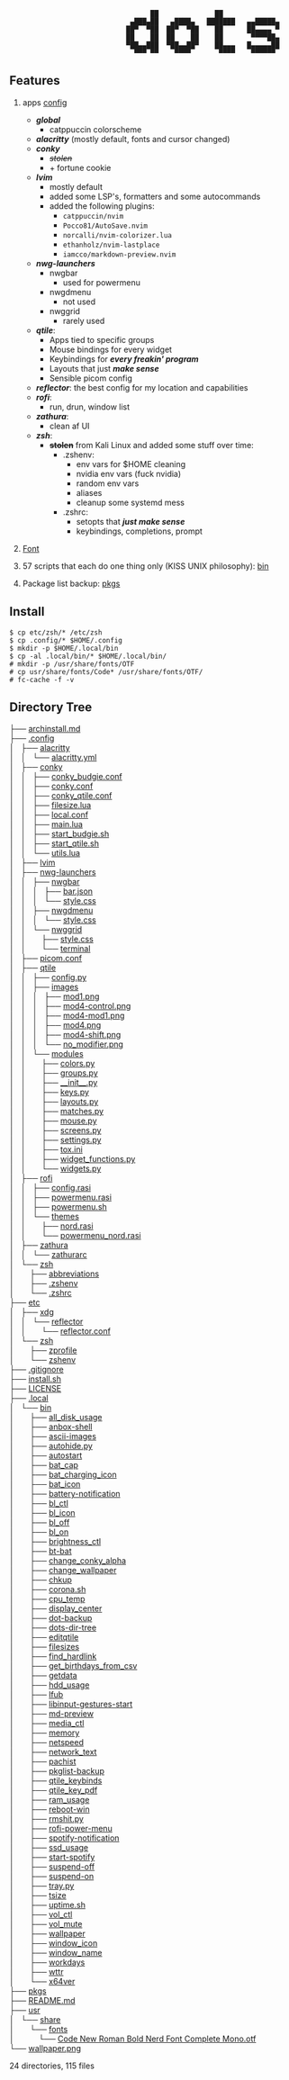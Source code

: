 ```
                                   ██              ██               
                              ▄███▄██   ▄████▄   ███████   ▄▄█████▄ 
                             ██▀  ▀██  ██▀  ▀██    ██      ██▄▄▄▄ ▀ 
                             ██    ██  ██    ██    ██       ▀▀▀▀██▄ 
                             ▀██▄▄███  ▀██▄▄██▀    ██▄▄▄   █▄▄▄▄▄██ 
                               ▀▀▀ ▀▀    ▀▀▀▀       ▀▀▀▀    ▀▀▀▀▀▀  
```                                                    
## Features

1. apps [config](/.config)
    * ***global***
        * catppuccin colorscheme
    * ***alacritty*** (mostly default, fonts and cursor changed)
    * ***conky***
        * ~~*stolen*~~
        * \+ fortune cookie 
    * ***lvim***
        * mostly default 
        * added some LSP's, formatters and some autocommands
        * added the following plugins:
            * `catppuccin/nvim`
            * `Pocco81/AutoSave.nvim`
            * `norcalli/nvim-colorizer.lua`
            * `ethanholz/nvim-lastplace`
            * `iamcco/markdown-preview.nvim`
    * ***nwg-launchers***
        * nwgbar
            * used for powermenu
        * nwgdmenu
          * not used
        * nwggrid
          * rarely used
    * ***qtile***:
        + Apps tied to specific groups
        + Mouse bindings for every widget
        + Keybindings for ***every freakin' program***
        + Layouts that just ***make sense***
        + Sensible picom config
    * ***reflector***: the best config for my location and capabilities
    * ***rofi***:
        * run, drun, window list
    * ***zathura***:
        * clean af UI
    * ***zsh***:
        * ~~**stolen**~~ from Kali Linux and added some stuff over time:
            * .zshenv: 
              * env vars for $HOME cleaning
              * nvidia env vars (fuck nvidia) 
              * random env vars
              * aliases
              * cleanup some systemd mess
          * .zshrc:
              * setopts that ***just make sense***
              * keybindings, completions, prompt

2. [Font](/usr/share/fonts/Code%20New%20Roman%20Bold%20Nerd%20Font%20Complete%20Mono.otf)

3. 57 scripts that each do one thing only
(KISS UNIX philosophy): [bin](/.local/bin/)

4. Package list backup: [pkgs](/pkgs)

## Install

```console
$ cp etc/zsh/* /etc/zsh
$ cp .config/* $HOME/.config
$ mkdir -p $HOME/.local/bin
$ cp -al .local/bin/* $HOME/.local/bin/
# mkdir -p /usr/share/fonts/OTF
# cp usr/share/fonts/Code* /usr/share/fonts/OTF/
# fc-cache -f -v 
```

<!DOCTYPE html>
<html>
<body>
	<h2>Directory Tree</h2><p>
	├── <a href="/archinstall.md">archinstall.md</a><br>
	├── <a href="/.config/">.config</a><br>
	│   ├── <a href="/.config/alacritty/">alacritty</a><br>
	│   │   └── <a href="/.config/alacritty/alacritty.yml">alacritty.yml</a><br>
	│   ├── <a href="/.config/conky/">conky</a><br>
	│   │   ├── <a href="/.config/conky/conky_budgie.conf">conky_budgie.conf</a><br>
	│   │   ├── <a href="/.config/conky/conky.conf">conky.conf</a><br>
	│   │   ├── <a href="/.config/conky/conky_qtile.conf">conky_qtile.conf</a><br>
	│   │   ├── <a href="/.config/conky/filesize.lua">filesize.lua</a><br>
	│   │   ├── <a href="/.config/conky/local.conf">local.conf</a><br>
	│   │   ├── <a href="/.config/conky/main.lua">main.lua</a><br>
	│   │   ├── <a href="/.config/conky/start_budgie.sh">start_budgie.sh</a><br>
	│   │   ├── <a href="/.config/conky/start_qtile.sh">start_qtile.sh</a><br>
	│   │   └── <a href="/.config/conky/utils.lua">utils.lua</a><br>
	│   ├── <a href="/.config/lvim/">lvim</a><br>
	│   ├── <a href="/.config/nwg-launchers/">nwg-launchers</a><br>
	│   │   ├── <a href="/.config/nwg-launchers/nwgbar/">nwgbar</a><br>
	│   │   │   ├── <a href="/.config/nwg-launchers/nwgbar/bar.json">bar.json</a><br>
	│   │   │   └── <a href="/.config/nwg-launchers/nwgbar/style.css">style.css</a><br>
	│   │   ├── <a href="/.config/nwg-launchers/nwgdmenu/">nwgdmenu</a><br>
	│   │   │   └── <a href="/.config/nwg-launchers/nwgdmenu/style.css">style.css</a><br>
	│   │   └── <a href="/.config/nwg-launchers/nwggrid/">nwggrid</a><br>
	│   │   &nbsp;&nbsp;&nbsp; ├── <a href="/.config/nwg-launchers/nwggrid/style.css">style.css</a><br>
	│   │   &nbsp;&nbsp;&nbsp; └── <a href="/.config/nwg-launchers/nwggrid/terminal">terminal</a><br>
	│   ├── <a href="/.config/picom.conf">picom.conf</a><br>
	│   ├── <a href="/.config/qtile/">qtile</a><br>
	│   │   ├── <a href="/.config/qtile/config.py">config.py</a><br>
	│   │   ├── <a href="/.config/qtile/images/">images</a><br>
	│   │   │   ├── <a href="/.config/qtile/images/mod1.png">mod1.png</a><br>
	│   │   │   ├── <a href="/.config/qtile/images/mod4-control.png">mod4-control.png</a><br>
	│   │   │   ├── <a href="/.config/qtile/images/mod4-mod1.png">mod4-mod1.png</a><br>
	│   │   │   ├── <a href="/.config/qtile/images/mod4.png">mod4.png</a><br>
	│   │   │   ├── <a href="/.config/qtile/images/mod4-shift.png">mod4-shift.png</a><br>
	│   │   │   └── <a href="/.config/qtile/images/no_modifier.png">no_modifier.png</a><br>
	│   │   └── <a href="/.config/qtile/modules/">modules</a><br>
	│   │   &nbsp;&nbsp;&nbsp; ├── <a href="/.config/qtile/modules/colors.py">colors.py</a><br>
	│   │   &nbsp;&nbsp;&nbsp; ├── <a href="/.config/qtile/modules/groups.py">groups.py</a><br>
	│   │   &nbsp;&nbsp;&nbsp; ├── <a href="/.config/qtile/modules/__init__.py">__init__.py</a><br>
	│   │   &nbsp;&nbsp;&nbsp; ├── <a href="/.config/qtile/modules/keys.py">keys.py</a><br>
	│   │   &nbsp;&nbsp;&nbsp; ├── <a href="/.config/qtile/modules/layouts.py">layouts.py</a><br>
	│   │   &nbsp;&nbsp;&nbsp; ├── <a href="/.config/qtile/modules/matches.py">matches.py</a><br>
	│   │   &nbsp;&nbsp;&nbsp; ├── <a href="/.config/qtile/modules/mouse.py">mouse.py</a><br>
	│   │   &nbsp;&nbsp;&nbsp; ├── <a href="/.config/qtile/modules/screens.py">screens.py</a><br>
	│   │   &nbsp;&nbsp;&nbsp; ├── <a href="/.config/qtile/modules/settings.py">settings.py</a><br>
	│   │   &nbsp;&nbsp;&nbsp; ├── <a href="/.config/qtile/modules/tox.ini">tox.ini</a><br>
	│   │   &nbsp;&nbsp;&nbsp; ├── <a href="/.config/qtile/modules/widget_functions.py">widget_functions.py</a><br>
	│   │   &nbsp;&nbsp;&nbsp; └── <a href="/.config/qtile/modules/widgets.py">widgets.py</a><br>
	│   ├── <a href="/.config/rofi/">rofi</a><br>
	│   │   ├── <a href="/.config/rofi/config.rasi">config.rasi</a><br>
	│   │   ├── <a href="/.config/rofi/powermenu.rasi">powermenu.rasi</a><br>
	│   │   ├── <a href="/.config/rofi/powermenu.sh">powermenu.sh</a><br>
	│   │   └── <a href="/.config/rofi/themes/">themes</a><br>
	│   │   &nbsp;&nbsp;&nbsp; ├── <a href="/.config/rofi/themes/nord.rasi">nord.rasi</a><br>
	│   │   &nbsp;&nbsp;&nbsp; └── <a href="/.config/rofi/themes/powermenu_nord.rasi">powermenu_nord.rasi</a><br>
	│   ├── <a href="/.config/zathura/">zathura</a><br>
	│   │   └── <a href="/.config/zathura/zathurarc">zathurarc</a><br>
	│   └── <a href="/.config/zsh/">zsh</a><br>
	│   &nbsp;&nbsp;&nbsp; ├── <a href="/.config/zsh/abbreviations">abbreviations</a><br>
	│   &nbsp;&nbsp;&nbsp; ├── <a href="/.config/zsh/.zshenv">.zshenv</a><br>
	│   &nbsp;&nbsp;&nbsp; └── <a href="/.config/zsh/.zshrc">.zshrc</a><br>
	├── <a href="/etc/">etc</a><br>
	│   ├── <a href="/etc/xdg/">xdg</a><br>
	│   │   └── <a href="/etc/xdg/reflector/">reflector</a><br>
	│   │   &nbsp;&nbsp;&nbsp; └── <a href="/etc/xdg/reflector/reflector.conf">reflector.conf</a><br>
	│   └── <a href="/etc/zsh/">zsh</a><br>
	│   &nbsp;&nbsp;&nbsp; ├── <a href="/etc/zsh/zprofile">zprofile</a><br>
	│   &nbsp;&nbsp;&nbsp; └── <a href="/etc/zsh/zshenv">zshenv</a><br>
	├── <a href="/.gitignore">.gitignore</a><br>
	├── <a href="/install.sh">install.sh</a><br>
	├── <a href="/LICENSE">LICENSE</a><br>
	├── <a href="/.local/">.local</a><br>
	│   └── <a href="/.local/bin/">bin</a><br>
	│   &nbsp;&nbsp;&nbsp; ├── <a href="/.local/bin/all_disk_usage">all_disk_usage</a><br>
	│   &nbsp;&nbsp;&nbsp; ├── <a href="/.local/bin/anbox-shell">anbox-shell</a><br>
	│   &nbsp;&nbsp;&nbsp; ├── <a href="/.local/bin/ascii-images">ascii-images</a><br>
	│   &nbsp;&nbsp;&nbsp; ├── <a href="/.local/bin/autohide.py">autohide.py</a><br>
	│   &nbsp;&nbsp;&nbsp; ├── <a href="/.local/bin/autostart">autostart</a><br>
	│   &nbsp;&nbsp;&nbsp; ├── <a href="/.local/bin/bat_cap">bat_cap</a><br>
	│   &nbsp;&nbsp;&nbsp; ├── <a href="/.local/bin/bat_charging_icon">bat_charging_icon</a><br>
	│   &nbsp;&nbsp;&nbsp; ├── <a href="/.local/bin/bat_icon">bat_icon</a><br>
	│   &nbsp;&nbsp;&nbsp; ├── <a href="/.local/bin/battery-notification">battery-notification</a><br>
	│   &nbsp;&nbsp;&nbsp; ├── <a href="/.local/bin/bl_ctl">bl_ctl</a><br>
	│   &nbsp;&nbsp;&nbsp; ├── <a href="/.local/bin/bl_icon">bl_icon</a><br>
	│   &nbsp;&nbsp;&nbsp; ├── <a href="/.local/bin/bl_off">bl_off</a><br>
	│   &nbsp;&nbsp;&nbsp; ├── <a href="/.local/bin/bl_on">bl_on</a><br>
	│   &nbsp;&nbsp;&nbsp; ├── <a href="/.local/bin/brightness_ctl">brightness_ctl</a><br>
	│   &nbsp;&nbsp;&nbsp; ├── <a href="/.local/bin/bt-bat">bt-bat</a><br>
	│   &nbsp;&nbsp;&nbsp; ├── <a href="/.local/bin/change_conky_alpha">change_conky_alpha</a><br>
	│   &nbsp;&nbsp;&nbsp; ├── <a href="/.local/bin/change_wallpaper">change_wallpaper</a><br>
	│   &nbsp;&nbsp;&nbsp; ├── <a href="/.local/bin/chkup">chkup</a><br>
	│   &nbsp;&nbsp;&nbsp; ├── <a href="/.local/bin/corona.sh">corona.sh</a><br>
	│   &nbsp;&nbsp;&nbsp; ├── <a href="/.local/bin/cpu_temp">cpu_temp</a><br>
	│   &nbsp;&nbsp;&nbsp; ├── <a href="/.local/bin/display_center">display_center</a><br>
	│   &nbsp;&nbsp;&nbsp; ├── <a href="/.local/bin/dot-backup">dot-backup</a><br>
	│   &nbsp;&nbsp;&nbsp; ├── <a href="/.local/bin/dots-dir-tree">dots-dir-tree</a><br>
	│   &nbsp;&nbsp;&nbsp; ├── <a href="/.local/bin/editqtile">editqtile</a><br>
	│   &nbsp;&nbsp;&nbsp; ├── <a href="/.local/bin/filesizes">filesizes</a><br>
	│   &nbsp;&nbsp;&nbsp; ├── <a href="/.local/bin/find_hardlink">find_hardlink</a><br>
	│   &nbsp;&nbsp;&nbsp; ├── <a href="/.local/bin/get_birthdays_from_csv">get_birthdays_from_csv</a><br>
	│   &nbsp;&nbsp;&nbsp; ├── <a href="/.local/bin/getdata">getdata</a><br>
	│   &nbsp;&nbsp;&nbsp; ├── <a href="/.local/bin/hdd_usage">hdd_usage</a><br>
	│   &nbsp;&nbsp;&nbsp; ├── <a href="/.local/bin/lfub">lfub</a><br>
	│   &nbsp;&nbsp;&nbsp; ├── <a href="/.local/bin/libinput-gestures-start">libinput-gestures-start</a><br>
	│   &nbsp;&nbsp;&nbsp; ├── <a href="/.local/bin/md-preview">md-preview</a><br>
	│   &nbsp;&nbsp;&nbsp; ├── <a href="/.local/bin/media_ctl">media_ctl</a><br>
	│   &nbsp;&nbsp;&nbsp; ├── <a href="/.local/bin/memory">memory</a><br>
	│   &nbsp;&nbsp;&nbsp; ├── <a href="/.local/bin/netspeed">netspeed</a><br>
	│   &nbsp;&nbsp;&nbsp; ├── <a href="/.local/bin/network_text">network_text</a><br>
	│   &nbsp;&nbsp;&nbsp; ├── <a href="/.local/bin/pachist">pachist</a><br>
	│   &nbsp;&nbsp;&nbsp; ├── <a href="/.local/bin/pkglist-backup">pkglist-backup</a><br>
	│   &nbsp;&nbsp;&nbsp; ├── <a href="/.local/bin/qtile_keybinds">qtile_keybinds</a><br>
	│   &nbsp;&nbsp;&nbsp; ├── <a href="/.local/bin/qtile_key_pdf">qtile_key_pdf</a><br>
	│   &nbsp;&nbsp;&nbsp; ├── <a href="/.local/bin/ram_usage">ram_usage</a><br>
	│   &nbsp;&nbsp;&nbsp; ├── <a href="/.local/bin/reboot-win">reboot-win</a><br>
	│   &nbsp;&nbsp;&nbsp; ├── <a href="/.local/bin/rmshit.py">rmshit.py</a><br>
	│   &nbsp;&nbsp;&nbsp; ├── <a href="/.local/bin/rofi-power-menu">rofi-power-menu</a><br>
	│   &nbsp;&nbsp;&nbsp; ├── <a href="/.local/bin/spotify-notification">spotify-notification</a><br>
	│   &nbsp;&nbsp;&nbsp; ├── <a href="/.local/bin/ssd_usage">ssd_usage</a><br>
	│   &nbsp;&nbsp;&nbsp; ├── <a href="/.local/bin/start-spotify">start-spotify</a><br>
	│   &nbsp;&nbsp;&nbsp; ├── <a href="/.local/bin/suspend-off">suspend-off</a><br>
	│   &nbsp;&nbsp;&nbsp; ├── <a href="/.local/bin/suspend-on">suspend-on</a><br>
	│   &nbsp;&nbsp;&nbsp; ├── <a href="/.local/bin/tray.py">tray.py</a><br>
	│   &nbsp;&nbsp;&nbsp; ├── <a href="/.local/bin/tsize">tsize</a><br>
	│   &nbsp;&nbsp;&nbsp; ├── <a href="/.local/bin/uptime.sh">uptime.sh</a><br>
	│   &nbsp;&nbsp;&nbsp; ├── <a href="/.local/bin/vol_ctl">vol_ctl</a><br>
	│   &nbsp;&nbsp;&nbsp; ├── <a href="/.local/bin/vol_mute">vol_mute</a><br>
	│   &nbsp;&nbsp;&nbsp; ├── <a href="/.local/bin/wallpaper">wallpaper</a><br>
	│   &nbsp;&nbsp;&nbsp; ├── <a href="/.local/bin/window_icon">window_icon</a><br>
	│   &nbsp;&nbsp;&nbsp; ├── <a href="/.local/bin/window_name">window_name</a><br>
	│   &nbsp;&nbsp;&nbsp; ├── <a href="/.local/bin/workdays">workdays</a><br>
	│   &nbsp;&nbsp;&nbsp; ├── <a href="/.local/bin/wttr">wttr</a><br>
	│   &nbsp;&nbsp;&nbsp; └── <a href="/.local/bin/x64ver">x64ver</a><br>
	├── <a href="/pkgs">pkgs</a><br>
	├── <a href="/README.md">README.md</a><br>
	├── <a href="/usr/">usr</a><br>
	│   └── <a href="/usr/share/">share</a><br>
	│   &nbsp;&nbsp;&nbsp; └── <a href="/usr/share/fonts/">fonts</a><br>
	│   &nbsp;&nbsp;&nbsp; &nbsp;&nbsp;&nbsp; └── <a href="/usr/share/fonts/Code%20New%20Roman%20Bold%20Nerd%20Font%20Complete%20Mono.otf">Code New Roman Bold Nerd Font Complete Mono.otf</a><br>
	└── <a href="/wallpaper.png">wallpaper.png</a><br>

24 directories, 115 files

</p>
</body>
</html>
